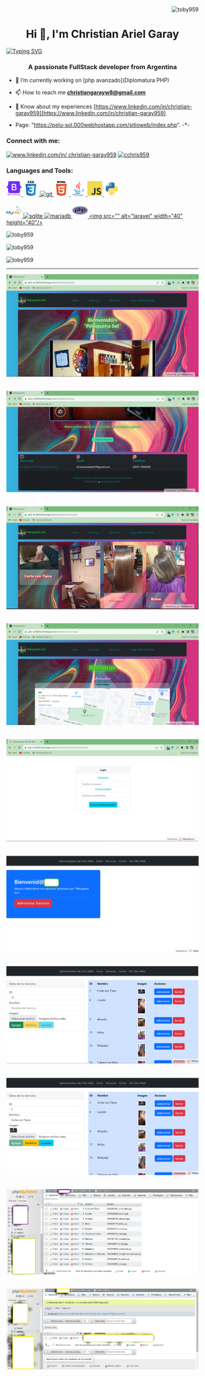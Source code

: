 <p align="right"> <img src="https://komarev.com/ghpvc/?username=toby959&label=Profile%20views&color=0e75b6&style=flat" alt="toby959" /> </p>
<div align="center">
<!--  <a href="https://github.com/toby959">
    <img align="center" src="foco.jpg" width="250" style="max-width: 100%;">
  </a>  -->
</div>


<h1 align="center">Hi 👋, I'm Christian Ariel Garay</h1>

<a aling="center" href="https://git.io/typing-svg"><img src="https://readme-typing-svg.herokuapp.com?font=Fira+Code&pause=1000&color=F7631C&background=148AA600&width=435&lines=I+await+your+connection+to+contribute" alt="Typing SVG" /></a>

<h3 align="center">A passionate FullStack developer from Argentina</h3>


<!--
<p align="left"> <a href="https://github.com/ryo-ma/github-profile-trophy"><img src="https://github-profile-trophy.vercel.app/?username=toby959" alt="toby959" /></a> </p>
-->
- 🔭 I’m currently working on [php avanzado](Diplomatura PHP)

- 📫 How to reach me **christiangarayw8@gmail.com**

- 📄 Know about my experiences [https://www.linkedin.com/in/christian-garay959](https://www.linkedin.com/in/christian-garay959)

- Page: "https://pelu-sol.000webhostapp.com/sitioweb/index.php".  -*-
<h3 align="left">Connect with me:</h3>
<p align="left">
<a href="https://linkedin.com/in/www.linkedin.com/in/ christian-garay959" target="blank"><img align="center" src="https://raw.githubusercontent.com/rahuldkjain/github-profile-readme-generator/master/src/images/icons/Social/linked-in-alt.svg" alt="www.linkedin.com/in/ christian-garay959" height="30" width="40" /></a>
<a href="https://instagram.com/cchris959" target="blank"><img align="center" src="https://raw.githubusercontent.com/rahuldkjain/github-profile-readme-generator/master/src/images/icons/Social/instagram.svg" alt="cchris959" height="30" width="40" /></a>
</p>

<h3 align="left">Languages and Tools:</h3>
<p align="left"> <a href="https://getbootstrap.com" target="_blank" rel="noreferrer"> <img src="https://raw.githubusercontent.com/devicons/devicon/master/icons/bootstrap/bootstrap-plain-wordmark.svg" alt="bootstrap" width="40" height="40"/> </a> <a href="https://www.w3schools.com/css/" target="_blank" rel="noreferrer"> <img src="https://raw.githubusercontent.com/devicons/devicon/master/icons/css3/css3-original-wordmark.svg" alt="css3" width="40" height="40"/> </a> <a href="https://git-scm.com/" target="_blank" rel="noreferrer"> <img src="https://www.vectorlogo.zone/logos/git-scm/git-scm-icon.svg" alt="git" width="40" height="40"/> </a> <a href="https://www.w3.org/html/" target="_blank" rel="noreferrer"> <img src="https://raw.githubusercontent.com/devicons/devicon/master/icons/html5/html5-original-wordmark.svg" alt="html5" width="40" height="40"/> </a> <a href="https://www.java.com" target="_blank" rel="noreferrer"> <img src="https://raw.githubusercontent.com/devicons/devicon/master/icons/java/java-original.svg" alt="java" width="40" height="40"/> </a> <a href="https://developer.mozilla.org/en-US/docs/Web/JavaScript" target="_blank" rel="noreferrer"> <img src="https://raw.githubusercontent.com/devicons/devicon/master/icons/javascript/javascript-original.svg" alt="javascript" width="40" height="40"/> </a> </a> <a href="https://www.python.org" target="_blank" rel="noreferrer"> 
<img src="https://raw.githubusercontent.com/devicons/devicon/master/icons/python/python-original.svg" alt="python"
width="40" height="40"/> </a> 
  
<a href="https://www.mysql.com/" target="_blank" rel="noreferrer"> <img src="https://raw.githubusercontent.com/devicons/devicon/master/icons/mysql/mysql-original-wordmark.svg" alt="mysql" width="40" height="40"/> </a> <a href="https://www.sqlite.org/" target="_blank" rel="noreferrer"> 
<img src="https://www.vectorlogo.zone/logos/sqlite/sqlite-icon.svg" alt="sqlite" width="40" height="40"/> </a>
<a href="https://mariadb.org/" target="_blank" rel="noreferrer"> 
<img src="https://www.vectorlogo.zone/logos/mariadb/mariadb-icon.svg" alt="mariadb" width="40" height="40"/>
</a>
<a href="https://www.php.net" target="_blank" rel="noreferrer"> <img src="https://raw.githubusercontent.com/devicons/devicon/master/icons/php/php-original.svg" alt="php" width="40" height="40"/> </a>
<a href="https://laravel.com/" target="_blank" rel="noreferrer"> 
<img src="" alt="laravel" <link rel="stylesheet" type='text/css' href="https://cdn.jsdelivr.net/gh/devicons/devicon@latest/devicon.min.css" />
width="40" height="40"/> </a>
</p>



<p><img align="center" src="https://github-readme-stats.vercel.app/api?username=toby959&show_icons=true&theme=highcontrast&hide_border=true"alt="toby959" /></p>

<p><img align="center" src="https://github-readme-stats.vercel.app/api/top-langs/?username=toby959&layout=donut&theme=highcontrast&hide_border=true" alt="toby959" /></p>


<p><img align="center" src="https://github-readme-streak-stats.herokuapp.com/?user=toby959&theme=highcontrast&hide_border=true" alt="toby959" /></p>


<hr>
<div aling="center">
<a href="https://github.com/toby959/toby959/README.md" >
<img aling="center" src="pantalla_inicio.png" whidt="250" style="max-width: 100%;" />
<br><br><br>
<a href="https://github.com/toby959/toby959/README.md" >
<img aling="center" src="pantalla_footer.png" whidt="250" style="max-width: 100%;" />
<br><br><br>
<a href="https://github.com/toby959/toby959/README.md" >
<img aling="center" src="pantalla_servicios.png" whidt="250" style="max-width: 100%;" />
<br><br><br>
<a href="https://github.com/toby959/toby959/README.md" >
<img aling="center" src="pantalla_nosotros.png" whidt="250" style="max-width: 100%;" />
<br><br><br>
<a href="https://github.com/toby959/toby959/README.md" >
<img aling="center" src="pantalla_login_admin.png" whidt="250" style="max-width: 100%;" />
<br><br><br>
<a href="https://github.com/toby959/toby959/README.md" >
<img aling="center" src="pantalla_ingreso_login.png" whidt="250" style="max-width: 100%;" />
<br><br><br>
<a href="https://github.com/toby959/toby959/README.md" >
<img aling="center" src="pantalla_admin.png" whidt="250" style="max-width: 100%;" />
<br><br><br>
<a href="https://github.com/toby959/toby959/README.md" >
<img aling="center" src="pantalla_CRUD .png" whidt="250" style="max-width: 100%;" />
<br><br><br>
<a href="https://github.com/toby959/toby959/README.md" >
<img aling="center" src="imagen_db.png" whidt="250" style="max-width: 100%;" />
<br><br><br>
<a href="https://github.com/toby959/toby959/README.md" >
<img aling="center" src="pantalla_registro_admin.png" whidt="250" style="max-width: 100%;" />
<br><br><br>

</div>

